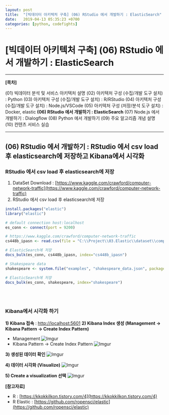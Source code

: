 ```yaml
---
layout: post
title:  "[빅데이터 아키텍처 구축] (06) RStudio 에서 개발하기 : ElasticSearch"
date:   2019-04-13 05:35:23 +0700
categories: [python, codefights]
---
```


# [빅데이터 아키텍처 구축] (06) RStudio 에서 개발하기 : ElasticSearch

___

__[목차]__

(01) 빅데이터 분석 및 서비스 아키텍처 설명
(02) 아키텍처 구성 (수집/개발 도구 설치) : Python
(03) 아키텍처 구성 (수집/개발 도구 설치) : R/RStudio
(04) 아키텍처 구성 (수집/개발 도구 설치) : Node.js/VSCode
(05) 아키텍처 구성 (저장/분석 도구 설치) : Docker, elastic
__(06) RStudio 에서 개발하기 : ElasticSearch__
(07) Node.js 에서 개발하기 : Dialogflow
(08) Python 에서 개발하기
(09) 주요 알고리즘 개념 설명
(10) 컨텐츠 서비스 실습

___

## (06) RStudio 에서 개발하기 : RStudio 에서 csv load 후 elasticsearch에 저장하고 Kibana에서 시각화
### RStudio 에서 csv load 후 elasticsearch에 저장
1) DataSet Download : [https://www.kaggle.com/crawford/computer-network-traffic](https://www.kaggle.com/crawford/computer-network-traffic)
2) RStudio 에서 csv load 후 elasticsearch에 저장
```R
install.packages("elastic")
library("elastic")

# default connection host:localhost
es_conn <- connect(port = 9200)

# https://www.kaggle.com/crawford/computer-network-traffic
cs448b_ipasn <- read.csv(file = "C:\\Project\\03.Elastic\\dataset\\computer-network-traffic\\cs448b_ipasn.csv")

# ElasticSearch에 저장
docs_bulk(es_conn, cs448b_ipasn, index="cs448b_ipasn")

# Shakespeare data
shakespeare <- system.file("examples", "shakespeare_data.json", package = "elastic")

# ElasticSearch에 저장
docs_bulk(es_conn, shakespeare, index="shakespeare")
```
<br/><br/>
### Kibana에서 시각화 하기
**1) Kibana 접속** : [http://localhost:5601](http://localhost:5601)
**2) Kibana Index 생성 (Management -> Kibana Pattern -> Create Index Pattern)**
- Management
![Imgur](https://i.imgur.com/2cUoLXz.png)
- Kibana Pattern -> Create Index Pattern
![Imgur](https://i.imgur.com/c0H7IvY.png)

**3) 생성된 데이터 확인**
![Imgur](https://i.imgur.com/Ysuj2dE.png)

**4) 데이터 시각화 (Visualize)**
![Imgur](https://i.imgur.com/hJV8XAS.png)

**5) Create a visualization 선택**
![Imgur](https://i.imgur.com/ueCPVEg.png)


**[참고자료]**
- R : [https://kkokkilkon.tistory.com/4](https://kkokkilkon.tistory.com/4)
- R Elastic : [https://github.com/ropensci/elastic](https://github.com/ropensci/elastic)
